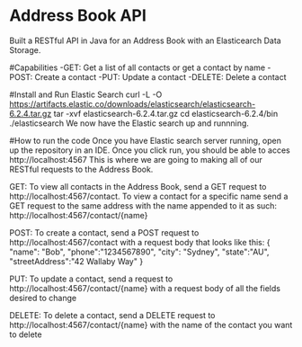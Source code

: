 # Address Book API
Built a RESTful API in Java for an Address Book with an Elasticearch Data Storage. 

#Capabilities
-GET: Get a list of all contacts or get a contact by name
-POST: Create a contact
-PUT: Update a contact
-DELETE: Delete a contact

#Install and Run Elastic Search 
curl -L -O https://artifacts.elastic.co/downloads/elasticsearch/elasticsearch-6.2.4.tar.gz
tar -xvf elasticsearch-6.2.4.tar.gz
cd elasticsearch-6.2.4/bin
./elasticsearch
We now have the Elastic search up and runnning.

#How to run the code
Once you have Elastic search server running, open up the repository in an IDE. Once you click run, you should be able to acces http://localhost:4567
This is where we are going to making all of our RESTful requests to the Address Book. 

GET: To view all contacts in the Address Book, send a GET request to http://localhost:4567/contact. To view a contact for a specific name send a GET request to the same address with the name appended to it as such: http://localhost:4567/contact/{name}

POST: To create a contact, send a POST request to http://localhost:4567/contact with a request body that looks like this: 
{
 	"name": "Bob",
 	"phone":"1234567890",
  "city": "Sydney",
  "state":"AU",
  "streetAddress":"42 Wallaby Way"
 }
 
 PUT: To update a contact, send a request to http://localhost:4567/contact/{name} with a request body of all the fields desired to change
 
 DELETE: To delete a contact, send a DELETE request to http://localhost:4567/contact/{name} with the name of the contact you want to delete


